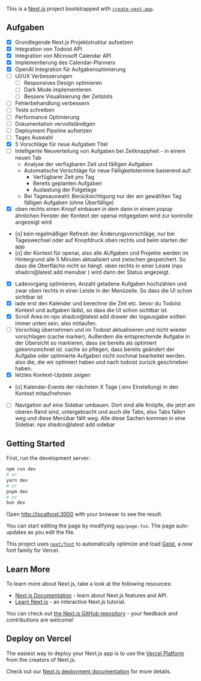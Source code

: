 This is a [Next.js](https://nextjs.org) project bootstrapped with [`create-next-app`](https://nextjs.org/docs/app/api-reference/cli/create-next-app).

## Aufgaben

- [x] Grundlegende Next.js Projektstruktur aufsetzen
- [x] Integration von Todoist API
- [x] Integration von Microsoft Calendar API
- [x] Implementierung des Calendar-Planners
- [x] OpenAI Integration für Aufgabenoptimierung
- [ ] UI/UX Verbesserungen
  - [ ] Responsives Design optimieren
  - [ ] Dark Mode implementieren
  - [ ] Bessere Visualisierung der Zeitslots
- [ ] Fehlerbehandlung verbessern
- [ ] Tests schreiben
- [ ] Performance Optimierung
- [ ] Dokumentation vervollständigen
- [ ] Deployment Pipeline aufsetzen
- [ ] Tages Auswahl
- [X] 5 Vorschläge für neue Aufgaben Titel
- [ ] Intelligente Neuverteilung von Aufgaben bei Zeitknappheit - in einem neuen Tab
  - Analyse der verfügbaren Zeit und fälligen Aufgaben
  - Automatische Vorschläge für neue Fälligkeitstermine basierend auf:
    - Verfügbarer Zeit pro Tag
    - Bereits geplanten Aufgaben
    - Auslastung der Folgetage
  - Bei Tagesauswahl: Berücksichtigung nur der am gewählten Tag fälligen Aufgaben (ohne Überfällige)
- [X] oben rechts einen Knopf einbauen in dem dann in einem popup ähnlichen Fenster der Kontext der openai mitgegeben wird zur kontrolle angezeigt wird
- [o] kein regelmäßiger Refresh der Änderungsvorschläge, nur bei Tageswechsel oder auf Knopfdruck oben rechts und beim starten der app
- [o] der Kontext für openai, also alle AUfgaben und Projekte werden im Hintergrund alle 5 Minuten aktualisiert und zwischen gespeichert. So dass die Oberfläche nicht so hängt. oben rechts in einer Leiste (npx shadcn@latest add menubar
) wird dann der Status angezeigt.
- [X] Ladevorgang optimieren, Anzahl geladene Aufgaben hochzählen und zwar oben rechts in einer Leiste in der Menüzeile. So dass die UI schon sichtbar ist
- [X] lade erst den Kalender und berechne die Zeit etc. bevor du Todoist Kontext und aufgaben lädst, so dass die UI schon sichtbar ist.
- [X] Scroll Area im npx shadcn@latest add drawer der logausgabe sollten immer unten sein, also mitlaufen.
- [ ] Vorschlag übernehmen und im Todoist aktualisieren und nicht wieder vorschlagen (cache marker), Außerdem die entsprechende Aufgabe in der Übersicht so markieren, dass sie bereits als optimiert gekennzeichnet ist. cache so pflegen, dass bereits geändert der Aufgabe oder optimierte Aufgaben nicht nochmal bearbeitet werden. also die, die wir optimiert haben und nach todoist zurück geschrieben haben.
- [X] letztes Kontext-Update zeigen
- [o] Kalender-Events der nächsten X Tage (.env Einstellung) in den Kontext mitaufnehmen
- [ ] Navigation auf eine Sidebar umbauen. Dort sind alle Knöpfe, die jetzt am oberen Rand sind, untergebracht und auch die Tabs, also Tabs fallen weg und diese Menübar fällt weg. Alle diese Sachen kommen in eine Sidebar. npx shadcn@latest add sidebar




## Getting Started

First, run the development server:

```bash
npm run dev
# or
yarn dev
# or
pnpm dev
# or
bun dev
```

Open [http://localhost:3000](http://localhost:3000) with your browser to see the result.

You can start editing the page by modifying `app/page.tsx`. The page auto-updates as you edit the file.

This project uses [`next/font`](https://nextjs.org/docs/app/building-your-application/optimizing/fonts) to automatically optimize and load [Geist](https://vercel.com/font), a new font family for Vercel.

## Learn More

To learn more about Next.js, take a look at the following resources:

- [Next.js Documentation](https://nextjs.org/docs) - learn about Next.js features and API.
- [Learn Next.js](https://nextjs.org/learn) - an interactive Next.js tutorial.

You can check out [the Next.js GitHub repository](https://github.com/vercel/next.js) - your feedback and contributions are welcome!

## Deploy on Vercel

The easiest way to deploy your Next.js app is to use the [Vercel Platform](https://vercel.com/new?utm_medium=default-template&filter=next.js&utm_source=create-next-app&utm_campaign=create-next-app-readme) from the creators of Next.js.

Check out our [Next.js deployment documentation](https://nextjs.org/docs/app/building-your-application/deploying) for more details.
